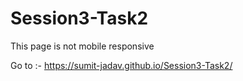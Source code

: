# Session3-Task2

This page is not mobile responsive

Go to :-  https://sumit-jadav.github.io/Session3-Task2/
